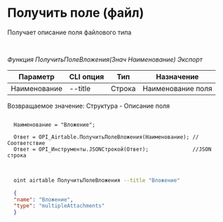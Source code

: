 ﻿---
sidebar_position: 5
---

# Получить поле (файл)
 Получает описание поля файлового типа




<br/>


*Функция ПолучитьПолеВложения(Знач Наименование) Экспорт*

  | Параметр | CLI опция | Тип | Назначение |
  |-|-|-|-|
  | Наименование | --title | Строка | Наименование поля |

  
  Возвращаемое значение:   Структура -  Описание поля


```bsl title="Пример кода"
  
  Наименование = "Вложение";
  
  Ответ = OPI_Airtable.ПолучитьПолеВложения(Наименование); //Соответствие
  Ответ = OPI_Инструменты.JSONСтрокой(Ответ);              //JSON строка
  
```
	


```sh title="Пример команды CLI"
    
  oint airtable ПолучитьПолеВложения --title "Вложение"

```

```json title="Результат"
  {
  "name": "Вложение",
  "type": "multipleAttachments"
  }
```
